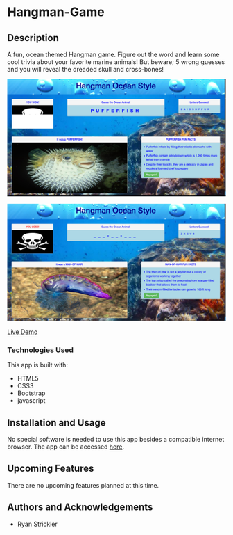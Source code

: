 # Hangman-Game

## Description
A fun, ocean themed Hangman game. Figure out the word and learn some cool trivia about your favorite marine animals! But beware; 5 wrong guesses and you will reveal the dreaded skull and cross-bones!

![Win Screenshot](./screenshots/win.png)

![Lose Screenshot](./screenshots/lose.png)

[Live Demo](https://ryans93.github.io/Hangman-Game/)

### Technologies Used
This app is built with:
* HTML5
* CSS3 
* Bootstrap
* javascript

## Installation and Usage

No special software is needed to use this app besides a compatible internet browser. The app can be accessed [here](https://ryans93.github.io/Hangman-Game/).

## Upcoming Features

There are no upcoming features planned at this time.

## Authors and Acknowledgements
* Ryan Strickler
